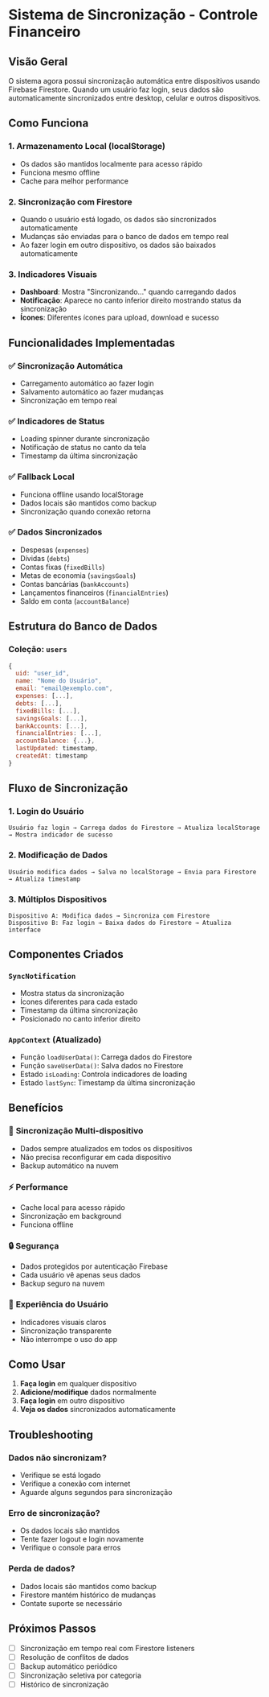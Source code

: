 # Sistema de Sincronização - Controle Financeiro

## Visão Geral

O sistema agora possui sincronização automática entre dispositivos usando Firebase Firestore. Quando um usuário faz login, seus dados são automaticamente sincronizados entre desktop, celular e outros dispositivos.

## Como Funciona

### 1. **Armazenamento Local (localStorage)**
- Os dados são mantidos localmente para acesso rápido
- Funciona mesmo offline
- Cache para melhor performance

### 2. **Sincronização com Firestore**
- Quando o usuário está logado, os dados são sincronizados automaticamente
- Mudanças são enviadas para o banco de dados em tempo real
- Ao fazer login em outro dispositivo, os dados são baixados automaticamente

### 3. **Indicadores Visuais**
- **Dashboard**: Mostra "Sincronizando..." quando carregando dados
- **Notificação**: Aparece no canto inferior direito mostrando status da sincronização
- **Ícones**: Diferentes ícones para upload, download e sucesso

## Funcionalidades Implementadas

### ✅ **Sincronização Automática**
- Carregamento automático ao fazer login
- Salvamento automático ao fazer mudanças
- Sincronização em tempo real

### ✅ **Indicadores de Status**
- Loading spinner durante sincronização
- Notificação de status no canto da tela
- Timestamp da última sincronização

### ✅ **Fallback Local**
- Funciona offline usando localStorage
- Dados locais são mantidos como backup
- Sincronização quando conexão retorna

### ✅ **Dados Sincronizados**
- Despesas (`expenses`)
- Dívidas (`debts`)
- Contas fixas (`fixedBills`)
- Metas de economia (`savingsGoals`)
- Contas bancárias (`bankAccounts`)
- Lançamentos financeiros (`financialEntries`)
- Saldo em conta (`accountBalance`)

## Estrutura do Banco de Dados

### Coleção: `users`
```javascript
{
  uid: "user_id",
  name: "Nome do Usuário",
  email: "email@exemplo.com",
  expenses: [...],
  debts: [...],
  fixedBills: [...],
  savingsGoals: [...],
  bankAccounts: [...],
  financialEntries: [...],
  accountBalance: {...},
  lastUpdated: timestamp,
  createdAt: timestamp
}
```

## Fluxo de Sincronização

### 1. **Login do Usuário**
```
Usuário faz login → Carrega dados do Firestore → Atualiza localStorage → Mostra indicador de sucesso
```

### 2. **Modificação de Dados**
```
Usuário modifica dados → Salva no localStorage → Envia para Firestore → Atualiza timestamp
```

### 3. **Múltiplos Dispositivos**
```
Dispositivo A: Modifica dados → Sincroniza com Firestore
Dispositivo B: Faz login → Baixa dados do Firestore → Atualiza interface
```

## Componentes Criados

### `SyncNotification`
- Mostra status da sincronização
- Ícones diferentes para cada estado
- Timestamp da última sincronização
- Posicionado no canto inferior direito

### `AppContext` (Atualizado)
- Função `loadUserData()`: Carrega dados do Firestore
- Função `saveUserData()`: Salva dados no Firestore
- Estado `isLoading`: Controla indicadores de loading
- Estado `lastSync`: Timestamp da última sincronização

## Benefícios

### 🔄 **Sincronização Multi-dispositivo**
- Dados sempre atualizados em todos os dispositivos
- Não precisa reconfigurar em cada dispositivo
- Backup automático na nuvem

### ⚡ **Performance**
- Cache local para acesso rápido
- Sincronização em background
- Funciona offline

### 🔒 **Segurança**
- Dados protegidos por autenticação Firebase
- Cada usuário vê apenas seus dados
- Backup seguro na nuvem

### 📱 **Experiência do Usuário**
- Indicadores visuais claros
- Sincronização transparente
- Não interrompe o uso do app

## Como Usar

1. **Faça login** em qualquer dispositivo
2. **Adicione/modifique** dados normalmente
3. **Faça login** em outro dispositivo
4. **Veja os dados** sincronizados automaticamente

## Troubleshooting

### Dados não sincronizam?
- Verifique se está logado
- Verifique a conexão com internet
- Aguarde alguns segundos para sincronização

### Erro de sincronização?
- Os dados locais são mantidos
- Tente fazer logout e login novamente
- Verifique o console para erros

### Perda de dados?
- Dados locais são mantidos como backup
- Firestore mantém histórico de mudanças
- Contate suporte se necessário

## Próximos Passos

- [ ] Sincronização em tempo real com Firestore listeners
- [ ] Resolução de conflitos de dados
- [ ] Backup automático periódico
- [ ] Sincronização seletiva por categoria
- [ ] Histórico de sincronização
